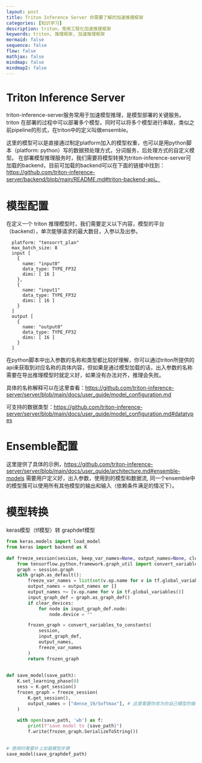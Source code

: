 ```yaml
---
layout: post
title: Triton Inference Server 你需要了解的加速推理框架
categories: [知识学习]
description: triton，常用工程化加速推理框架
keywords: triton, 推理框架, 加速推理框架
mermaid: false
sequence: false
flow: false
mathjax: false
mindmap: false
mindmap2: false
---
```

# Triton Inference Server
triton-inference-server服务常用于加速模型推理，是模型部署的关键服务。
triton 在部署的过程中可以部署多个模型，同时可以将多个模型进行串联，类似之前pipeline的形式，在triton中的定义叫做ensemble。

这里的模型可以是直接通过制定platform加入的模型权重，也可以是用python脚本（platform: python）写的数据预处理方式，分词服务，后处理方式的自定义模型。
在部署模型推理服务时，我们需要将模型转换为triton-inference-server可加载的backend，目前可加载的backend可以在下面的链接中找到：https://github.com/triton-inference-server/backend/blob/main/README.md#triton-backend-api。

# 模型配置
在定义一个 triton 推理模型时，我们需要定义以下内容，模型的平台（backend），单次能够请求的最大数目，入参以及出参。
```
  platform: "tensorrt_plan"
  max_batch_size: 8
  input [
    {
      name: "input0"
      data_type: TYPE_FP32
      dims: [ 16 ]
    },
    {
      name: "input1"
      data_type: TYPE_FP32
      dims: [ 16 ]
    }
  ]
  output [
    {
      name: "output0"
      data_type: TYPE_FP32
      dims: [ 16 ]
    }
  ]
```
在python脚本中出入参数的名称和类型都比较好理解，你可以通过triton所提供的api来获取到对应名称的具体内容，但如果是通过模型加载的话，出入参数的名称需要在导出推理模型时就定义好，如果没有办法对齐，推理会失败。

具体的名称解释可以在这里查看：https://github.com/triton-inference-server/server/blob/main/docs/user_guide/model_configuration.md

可支持的数据类型：https://github.com/triton-inference-server/server/blob/main/docs/user_guide/model_configuration.md#datatypes

# Ensemble配置
这里提供了具体的示例，https://github.com/triton-inference-server/server/blob/main/docs/user_guide/architecture.md#ensemble-models
需要用户定义好，出入参数，使用到的模型和数据流, 同一个ensemble中的模型簇可以使用所有其他模型的输出和输入（依赖条件满足的情况下）。

# 模型转换
keras模型（tf模型）转 graphdef模型
```python
from keras.models import load_model
from keras import backend as K
 
def freeze_session(session, keep_var_names=None, output_names=None, clear_devices=True):
    from tensorflow.python.framework.graph_util import convert_variables_to_constants
    graph = session.graph
    with graph.as_default():
        freeze_var_names = list(set(v.op.name for v in tf.global_variables()).difference(keep_var_names or []))
        output_names = output_names or []
        output_names += [v.op.name for v in tf.global_variables()]
        input_graph_def = graph.as_graph_def()
        if clear_devices:
            for node in input_graph_def.node:
                node.device = ""

        frozen_graph = convert_variables_to_constants(
            session,
            input_graph_def,
            output_names,
            freeze_var_names
        )
        return frozen_graph
 
 
def save_model(save_path):
    K.set_learning_phase(0)
    sess = K.get_session()
    frozen_graph = freeze_session(
        K.get_session(),
        output_names = ["dense_19/Softmax"], # 这里需要你改为你自己模型的输出层的名称。
    )
 
    with open(save_path, 'wb') as f:
        print(f"save model to {save_path}")
        f.write(frozen_graph.SerializeToString())
 
 
# 使用时需要补上加载模型步骤
save_model(save_graphdef_path)
```